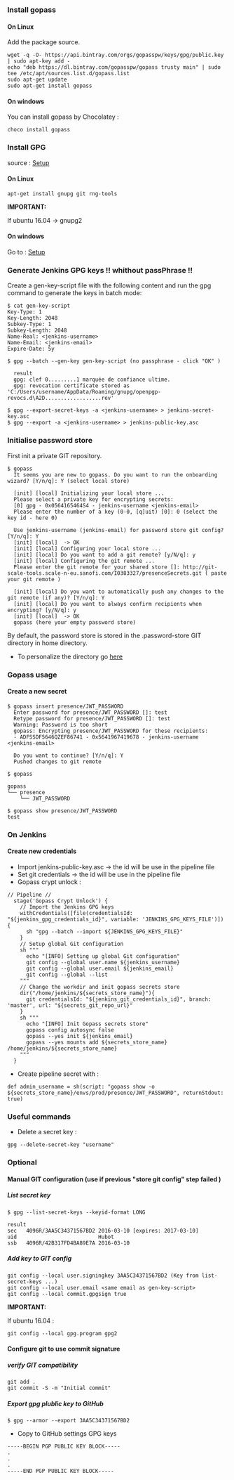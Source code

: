 

### Install gopass

#### On Linux

Add the package source.

```
wget -q -O- https://api.bintray.com/orgs/gopasspw/keys/gpg/public.key | sudo apt-key add -
echo "deb https://dl.bintray.com/gopasspw/gopass trusty main" | sudo tee /etc/apt/sources.list.d/gopass.list
sudo apt-get update
sudo apt-get install gopass
```

#### On windows

You can install gopass by Chocolatey :

```
choco install gopass
```

### Install GPG

source : [Setup](https://github.com/gopasspw/gopass/blob/master/docs/setup.md)

#### On Linux

```
apt-get install gnupg git rng-tools
```

**IMPORTANT:**

If ubuntu 16.04  ->  gnupg2 

#### On windows

Go to :  [Setup](https://www.gpg4win.org/)

### Generate Jenkins GPG keys  !! whithout passPhrase !!

Create a gen-key-script file with the following content and run the gpg command to generate the keys in batch mode:

```
$ cat gen-key-script
Key-Type: 1
Key-Length: 2048
Subkey-Type: 1
Subkey-Length: 2048
Name-Real: <jenkins-username>
Name-Email: <jenkins-email>
Expire-Date: 5y

$ gpg --batch --gen-key gen-key-script (no passphrase - click "OK" )

  result
  gpg: clef 0.........1 marquée de confiance ultime.
  gpg: revocation certificate stored as 'C:/Users/username/AppData/Roaming/gnupg/openpgp-revocs.d\A2D..................rev'

$ gpg --export-secret-keys -a <jenkins-username> > jenkins-secret-key.asc
$ gpg --export -a <jenkins-username> > jenkins-public-key.asc
```


### Initialise password store 

First init a private GIT repository.

```
$ gopass
  It seems you are new to gopass. Do you want to run the onboarding wizard? [Y/n/q]: Y (select local store)

  [init] [local] Initializing your local store ...
  Please select a private key for encrypting secrets:
  [0] gpg - 0x0564165464S4 - jenkins-username <jenkins-email>
  Please enter the number of a key (0-0, [q]uit) [0]: 0 (select the key id - here 0)

  Use jenkins-username (jenkins-email) for password store git config? [Y/n/q]: Y
  [init] [local]  -> OK
  [init] [local] Configuring your local store ...
  [init] [local] Do you want to add a git remote? [y/N/q]: y
  [init] [local] Configuring the git remote ...
  Please enter the git remote for your shared store []: http://git-scale-tools.scale-n-eu.sanofi.com/I0383327/presenceSecrets.git ( paste your git remote )

  [init] [local] Do you want to automatically push any changes to the git remote (if any)? [Y/n/q]: Y
  [init] [local] Do you want to always confirm recipients when encrypting? [y/N/q]: y
  [init] [local]  -> OK
  gopass (here your empty password store)
```

By default, the password store is stored in the .password-store GIT directory in home directory.
- To personalize the directory go [here](https://github.com/gopasspw/gopass/blob/master/docs/features.md)


### Gopass usage

#### Create a new secret 

```
$ gopass insert presence/JWT_PASSWORD 
  Enter password for presence/JWT_PASSWORD []: test
  Retype password for presence/JWT_PASSWORD []: test
  Warning: Password is too short
  gopass: Encrypting presence/JWT_PASSWORD for these recipients:
  - ADFSSDF5646QZEF86741 - 0x5641967419678 - jenkins-username <jenkins-email>

  Do you want to continue? [Y/n/q]: Y
  Pushed changes to git remote

$ gopass

gopass
└── presence
    └── JWT_PASSWORD

$ gopass show presence/JWT_PASSWORD
test
```

### On Jenkins 

#### Create new credentials 

- Import jenkins-public-key.asc   -> the id will be use in the pipeline file
- Set git credentials -> the id will be use in the pipeline file
- Gopass crypt unlock :

```
// Pipeline //
  stage('Gopass Crypt Unlock') {
    // Import the Jenkins GPG keys
    withCredentials([file(credentialsId: "${jenkins_gpg_credentials_id}", variable: 'JENKINS_GPG_KEYS_FILE')]) {
      sh "gpg --batch --import ${JENKINS_GPG_KEYS_FILE}"
    }
    // Setup global Git configuration
    sh """
      echo "[INFO] Setting up global Git configuration"
      git config --global user.name ${jenkins_username}
      git config --global user.email ${jenkins_email}
      git config --global --list
    """
    // Change the workdir and init gopass secrets store
    dir("/home/jenkins/${secrets_store_name}"){
      git credentialsId: "${jenkins_git_credentials_id}", branch: 'master', url: "${secrets_git_repo_url}"
    }
    sh """
      echo "[INFO] Init Gopass secrets store"
      gopass config autosync false
      gopass --yes init ${jenkins_email}
      gopass --yes mounts add ${secrets_store_name} /home/jenkins/${secrets_store_name}
    """
  }
```

- Create pipeline secret with : 

```
def admin_username = sh(script: "gopass show -o ${secrets_store_name}/envs/prod/presence/JWT_PASSWORD", returnStdout: true)
```


### Useful commands 

- Delete a secret key :
```
gpg --delete-secret-key "username"
```

### Optional

#### Manual GIT configuration (use if previous "store git config" step failed )

##### List secret key 

```
$ gpg --list-secret-keys --keyid-format LONG

result 
sec   4096R/3AA5C34371567BD2 2016-03-10 [expires: 2017-03-10]
uid                          Hubot 
ssb   4096R/42B317FD4BA89E7A 2016-03-10
```

##### Add key to GIT config 

```
git config --local user.signingkey 3AA5C34371567BD2 (Key from list-secret-keys ...) 
git config --local user.email <same email as gen-key-script>
git config --local commit.gpgsign true
```

**IMPORTANT:**

If ubuntu 16.04 :  

```
git config --local gpg.program gpg2
```

#### Configure git to use commit signature 

##### verify GIT compatibility

```
git add .
git commit -S -m "Initial commit" 
```

##### Export gpg plublic key to GitHub

```
$ gpg --armor --export 3AA5C34371567BD2
```

- Copy to GitHub settings GPG keys

```
-----BEGIN PGP PUBLIC KEY BLOCK-----
.
.
.
-----END PGP PUBLIC KEY BLOCK-----
```